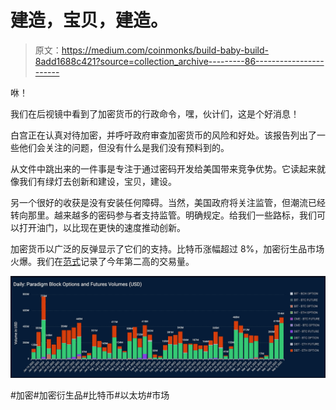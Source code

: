 # 建造，宝贝，建造。

> 原文：<https://medium.com/coinmonks/build-baby-build-8add1688c421?source=collection_archive---------86----------------------->

咻！

我们在后视镜中看到了加密货币的行政命令，嘿，伙计们，这是个好消息！

白宫正在认真对待加密，并呼吁政府审查加密货币的风险和好处。该报告列出了一些他们会关注的问题，但没有什么是我们没有预料到的。

从文件中跳出来的一件事是专注于通过密码开发给美国带来竞争优势。它读起来就像我们有绿灯去创新和建设，宝贝，建设。

另一个很好的收获是没有安装任何障碍。当然，美国政府将关注监管，但潮流已经转向那里。越来越多的密码参与者支持监管。明确规定。给我们一些路标，我们可以打开油门，以比现在更快的速度推动创新。

加密货币以广泛的反弹显示了它们的支持。比特币涨幅超过 8%，加密衍生品市场火爆。我们在[范式](https://www.paradigm.co/company)记录了今年第二高的交易量。

![](img/450c7cf7b8318e29a9882481101d065d.png)

#加密#加密衍生品#比特币#以太坊#市场